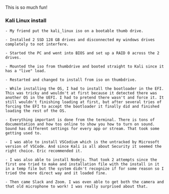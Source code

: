 This is so much fun!
### Kali Linux install  
`- My friend put the kali_linux iso on a bootable thumb drive.` 

`- Installed 2 SSD 128 GB drives and disconnected my windows drives completely to not interfere.`  

`- Started the PC and went into BIOS and set up a RAID 0 across the 2 drives.`  

`- Mounted the iso from thumbdrive and booted straight to Kali since it has a "live" load.`  

`- Restarted and changed to install from iso on thumbdrive.`  

`- While installing the OS, I had to install the bootloader in the EFI. This was tricky and wouldn't at first because it detected there was another OS in the UEFI. I had to pretend there wasn't and force it. It still wouldn't finishing loading at first, but after several tries of forcing the EFI to accept the bootloader it finally did and finished loading the rest of the OS.`  

`- Everything important is done from the terminal. There is tons of documentation and how tos online to show you how to turn on sound. Sound has different settings for every app or stream. That took some getting used to.`  

`- I was able to install VSCodium which is the untracked by Microsoft version of VSCode. And since Kali is all about Security it seemed the right choice. Eric recommended it.`  

`- I was also able to install Nodejs. That took 2 attempts since the first one tried to make and installation file with the install in it in a temp file but the system didn't recognize if for some reason so I tried the more direct way and it loaded fine.`  

`- Then came Slack and Zoom. I was even able to get both the camera and that old microphone to work! I was really surprised about that.`  



